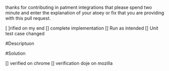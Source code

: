 thanks for contributing in patment integrations that please spend two minute and enter the explanation of your atoey 
or fix that you are providing with this pull request.

[ ]rified on my end
[] complete implementation
[] Run as intended 
[] Unit test case changed

#Descriptuon



#Solution



[] verified on chrome
[] verification doje on mozilla
